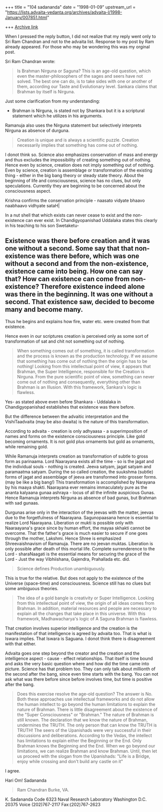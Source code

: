 +++
title = "104 sadananda"
date = "1998-01-09"
upstream_url = "https://lists.advaita-vedanta.org/archives/advaita-l/1998-January/007851.html"

+++
[Archive link](https://lists.advaita-vedanta.org/archives/advaita-l/1998-January/007851.html)

When I pressed the reply button, I did not realize that my reply went only
to Sri Ram Chandran and not to the advaita list. Response to my post by Ram
already appeared. For those who may be wondering this was my orginal post.



Sri Ram Chandran wrote:
>
>Is Brahman Nirguna or Saguna? This is an age-old question, which even
>the master-philosophers of the sages and seers have not solved.  The
>best one can do, is to take sides with one or another of them, according
>our Taste and Evolutionary level.  Sankara claims that Brahman by itself
>is Nirguna.

Just some clarification from my understanding:
 - Brahman is Nirguna, is stated not by Shankara but it is a scriptural
statement which he utilizes in his arguments.

Ramanuja also uses the Nirguna statement but selectively interprets Nirguna
as absence of durguna.

>Creation is unique and is always a scientific puzzle.  Creation
>necessarily implies that something has come out of nothing.

I donot think so.
Science also emphasizes conservation of mass and energy and thus excludes
the impossibility of creating something out of nothing.  Hence even by
science, creation does not imply something out of nothing. Even by science,
creation is assemblage or transformation of the existing thing - either in
the big bang theory or steady state theory. About the beginning of life and
consciousness, science has no clues, but only speculations.  Currently they
are beginning to be concerned about the consciousness aspect.

Krishna confirms the conservation principle -
        naasato vidyate bhaavo naabhaavo vidhyate sataH|

In a nut shell that which exists can never cease to exist and the
non-existence  can ever exist.
In Chandigyopanishad Uddalaka states this clearly in his teaching to his
son Swetaketu-

Existence was there before creation and it was one without a second.  Some
say that that non-existence was there before, which was one without a
second and from the non-existence, existence came into being. How one can
say that?  How can existence can come from non-existence?  Therefore
existence indeed alone was there in the beginning.  It was one without a
second.
That existence saw, decided to become many and become many.
 -
Thus he begins and explains how fire, water etc. were created from that
existence.

Hence even in our scriptures creation is perceived only as some sort of
transformation of sat and chit not something out of nothing.


> When
>something comes out of something, it is called transformation and the
>process is known as the production technology.   If we assume that
>something has come out of nothing then the origin has to be nothing!
>Looking from this intellectual point of view, it appears that Brahman,
>the Super Intelligence,  responsible for the Creation is Nirguna.  From
>the pure scientific point of view, something can never come out of
>nothing and consequently, everything other than Brahman is an Illusion.
>With this framework, Sankara's logic is flawless.

Yes- as stated above even before Shankara - Uddalaka in Chandigyopanishad
establishes that existence was there before.

But the difference between the advaitic interpretation and the
VishiTaadvaita (may be also dwaita) is the nature of this transformation.

According to advaita - creation is only adhyaasa - a superimposition of
names and forms on the existence consciousness principle. Like gold
becoming ornaments.
It is not gold plus ornaments but gold as ornaments, while remaining gold.

While Ramanuja interprets creation as transformation of subtle to gross
form as parinaama.  Lord Naarayana exists all the time - so is the jagat
and the individual souls - nothing is created. Jeeva satyam, jagat satyam
and paramaatma satyam.  During the so called creation, the suukshma
(subtle) forms of jagat and assemblage of jeeva are transformed into
grosser forms. (may be like a big bang!)  This transformation is
accomplished by Narayana by his maaya shakti.  Naarayana ever remains
immaculately pure as the ananta kalyaana gunaa ashraya - locus of all the
infinite auspicious Gunas.  Hence Ramanuja interprets Nirguna  as absence
of bad gunas, but Brahman with sad gunaas.

Durgunas arise only in the interaction of the jeevas with the matter,
jeevas due to the forgetfulness of Naarayana.  Sagunopaasana hence is
essential to realize Lord Naarayana. Liberation or mukti is possible only
with Naaraayana's grace since by human effort, the mayaa skhakti cannot be
overcome. That the father's grace is much easier to secure if one goes
through the mother, Lakshmi.  Hence Shree is emphasized Shreevaishnavism of
Ramanuja. There are no jeevan muktas.  Liberation is only possible after
death of this mortal life. Complete surrenderence to the Lord -
sharaNaagati is the essential means for securing the grace of the Lord -
Just the way Vibhiishana, Gajendra, Prahallada etc. did.

>Science defines Production unambiguously.

This is true for the relative.  But does not apply to the existence of the
Universe (space-time) and consciousness.   Science still has no clues
but some ambiguous theories.

> The idea of a gold bangle is creativity or Super
>Intelligence.  Looking from this intellectual point of view, the origin
>of all ideas comes from Brahman. In addition, material resources and
>people are necessary to explain all the changes that take place in this
>universe.  With this framework, Madhawacharya's logic of A Saguna
>Brahman is flawless.

That creation involves superior intelligence and the creation is the
manifestation of that intelligence is agreed by advaita too.  That is what
is Iswara implies.  That Iswara is Saguana.  I donot think there is
disagreement with that either.

Advaita goes one step beyond the creator and the creation and the
intelligence aspect - cause - effect relationships.  That itself is time
bound and asks the very basic question where and how did the time came into
picture.  Science has that problem too.  They can only talk about millionth
of the second after the  bang, since even time starts with the bang.  You
can not ask what was there before since before involves time, but time is
positive after the bang.



>Does this exercise resolve the age-old question? The answer is No.  Both
>these approaches use  intellectual frameworks and do not allow the human
>intellect to go beyond the human limitations to explain the nature of
>Brahman.  There is little disagreement about the existence of the "Super
>Consciousness" or "Brahman."  The nature of Brahman is still known.  The
>declaration that we know the nature of Brahman, undermines the TRUTH.
>The only person that can know the TRUTH is TRUTH!  The seers of the
>Upanishads were very successful in their discussions and
>deliberations.   According to the Vedas, the intellect has limitations
>to explain either the Beginning or the End. Only Brahman knows the
>Beginning and the End.  When we go beyond our limitations, we can
>realize Brahman and know Brahman.  Until, then let us proceed with the
>slogan from the Upanishads: "Life is a Bridge, enjoy while crossing and
>don't build any castle on it"

I agree.

Hari Om!
Sadananda





>
>Ram Chandran
>Burke, VA.


K. Sadananda
Code 6323
Naval Research Laboratory
Washington D.C. 20375
Voice (202)767-2117
Fax:(202)767-2623

